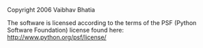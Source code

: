 Copyright 2006 Vaibhav Bhatia

The software is licensed according to the terms of the PSF (Python Software Foundation) license found here: http://www.python.org/psf/license/